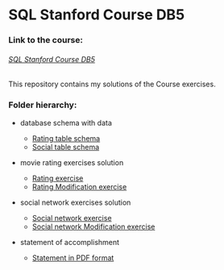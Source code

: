 # SQL Stanford Course DB5

### Link to the course:
###### [SQL Stanford Course DB5](https://lagunita.stanford.edu/courses/DB/SQL/SelfPaced/info)


This repository contains my solutions of the Course exercises.

### Folder hierarchy:

- database schema with data
  - [Rating table schema](https://github.com/smitgajjar/SQL-Stanford-Course/blob/master/database%20schema%20with%20data/rating.sql)
  - [Social table schema](https://github.com/smitgajjar/SQL-Stanford-Course/blob/master/database%20schema%20with%20data/social.sql)
  
- movie rating exercises solution
  - [Rating exercise](https://github.com/smitgajjar/SQL-Stanford-Course/blob/master/movie%20rating%20exercises%20solution/movie_rating_exercise_stanford.sql)
  - [Rating Modification exercise](https://github.com/smitgajjar/SQL-Stanford-Course/blob/master/movie%20rating%20exercises%20solution/movie_rating_modification_exercise_stanford.sql)
  
- social network exercises solution
  - [Social network exercise](https://github.com/smitgajjar/SQL-Stanford-Course/blob/master/social%20network%20exercises%20solution/social_network_exercise_stanford.sql)
  - [Social network Modification exercise](https://github.com/smitgajjar/SQL-Stanford-Course/blob/master/social%20network%20exercises%20solution/social_network_modification_exercise_tanford.sql)

- statement of accomplishment
  - [Statement in PDF format](https://github.com/smitgajjar/SQL-Stanford-Course/blob/master/statement%20of%20accomplishment/Statement.pdf)
